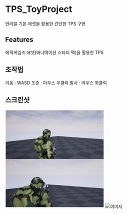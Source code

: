
# TPS_ToyProject
언리얼 기본 애셋을 활용한 간단한 TPS 구현


## Features
에픽게임즈 애셋(애니메이션 스타터 팩)을 활용한 TPS

## 조작법
이동 :  WASD
조준 : 마우스 우클릭
발사 : 마우스 좌클릭

## 스크린샷
![이미지](./images/스샷1.png)
![이미지](./images/스샷2.gif)
